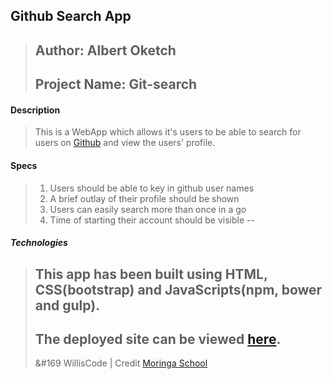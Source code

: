## Github Search App
>Author: Albert Oketch
> --
>Project Name: Git-search
> --

#### Description
>This is a WebApp which allows it's users to be able to search for users on [Github](https://github.com/) and view the users' profile.

#### Specs
>1. Users should be able to key in github user names
>2. A brief outlay of their profile should be shown
>3. Users can easily search more than once in a go
>4. Time of starting their account should be visible
> --
##### Technologies
>This app has been built using HTML, CSS(bootstrap) and JavaScripts(npm, bower and gulp).
>--
>The deployed site can be viewed [here](http://submariner-tubing-73212.netlify.com/).
>--
>&#169 WillisCode | Credit [Moringa School](http://moringaschool.com/)
